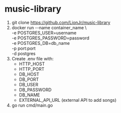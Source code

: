 # music-library

1. git clone https://github.com/LionJr/music-library
2. docker run --name container_name \               
   -e POSTGRES_USER=username \
   -e POSTGRES_PASSWORD=password \
   -e POSTGRES_DB=db_name \
   -p port:port \
   -d postgres
3. Create .env file with:
   - HTTP_HOST
   - HTTP_PORT
   - DB_HOST
   - DB_PORT
   - DB_USER
   - DB_PASSWORD
   - DB_NAME
   - EXTERNAL_API_URL (external API to add songs)
4. go run cmd/main.go
